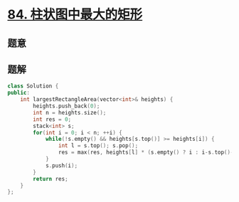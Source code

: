 #  [84. 柱状图中最大的矩形](https://leetcode-cn.com/problems/largest-rectangle-in-histogram/)

## 题意



## 题解



```c++
class Solution {
public:
    int largestRectangleArea(vector<int>& heights) {
        heights.push_back(0);
        int n = heights.size();
        int res = 0;
        stack<int> s;
        for(int i = 0; i < n; ++i) {
            while(!s.empty() && heights[s.top()] >= heights[i]) {
                int l = s.top(); s.pop();
                res = max(res, heights[l] * (s.empty() ? i : i-s.top()-1));
            }
            s.push(i);
        }
        return res;
    }
};
```



```python3

```

